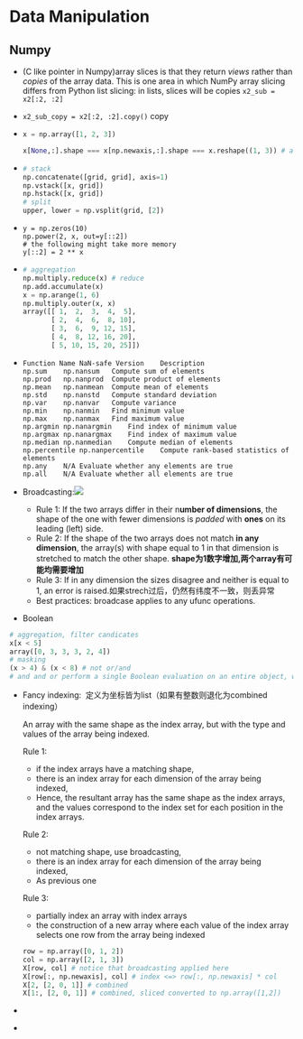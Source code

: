 # Data Manipulation



## Numpy

- (C like pointer in Numpy)array slices is that they return *views* rather than *copies* of the array data. This is one area in which NumPy array slicing differs from Python list slicing: in lists, slices will be copies `x2_sub = x2[:2, :2]`

- `x2_sub_copy = x2[:2, :2].copy()` copy

- ```python
  x = np.array([1, 2, 3])

  x[None,:].shape === x[np.newaxis,:].shape === x.reshape((1, 3)) # add new axis for a matrix
  ```

- ```python
  # stack
  np.concatenate([grid, grid], axis=1)
  np.vstack([x, grid])
  np.hstack([x, grid])
  # split
  upper, lower = np.vsplit(grid, [2])
  ```

- ```
  y = np.zeros(10)
  np.power(2, x, out=y[::2])
  # the following might take more memory
  y[::2] = 2 ** x
  ```

- ```python
  # aggregation
  np.multiply.reduce(x) # reduce
  np.add.accumulate(x)
  x = np.arange(1, 6)
  np.multiply.outer(x, x)
  array([[ 1,  2,  3,  4,  5],
         [ 2,  4,  6,  8, 10],
         [ 3,  6,  9, 12, 15],
         [ 4,  8, 12, 16, 20],
         [ 5, 10, 15, 20, 25]])
  ```

- ```
  Function Name	NaN-safe Version	Description
  np.sum	np.nansum	Compute sum of elements
  np.prod	np.nanprod	Compute product of elements
  np.mean	np.nanmean	Compute mean of elements
  np.std	np.nanstd	Compute standard deviation
  np.var	np.nanvar	Compute variance
  np.min	np.nanmin	Find minimum value
  np.max	np.nanmax	Find maximum value
  np.argmin	np.nanargmin	Find index of minimum value
  np.argmax	np.nanargmax	Find index of maximum value
  np.median	np.nanmedian	Compute median of elements
  np.percentile	np.nanpercentile	Compute rank-based statistics of elements
  np.any	N/A	Evaluate whether any elements are true
  np.all	N/A	Evaluate whether all elements are true
  ```

- Broadcasting:![](http://nbviewer.jupyter.org/github/jakevdp/PythonDataScienceHandbook/blob/master/notebooks/figures/02.05-broadcasting.png)

  - Rule 1: If the two arrays differ in their n**umber of dimensions**, the shape of the one with fewer dimensions is *padded* with **ones** on its leading (left) side.
  - Rule 2: If the shape of the two arrays does not match **in any dimension**, the array(s) with shape equal to 1 in that dimension is stretched to match the other shape. **shape为1数字增加,两个array有可能均需要增加**
  - Rule 3: If in any dimension the sizes disagree and neither is equal to 1, an error is raised.如果strech过后，仍然有纬度不一致，则丢异常
  - Best practices: broadcase applies to any ufunc operations.

-  Boolean

```Python
# aggregation, filter candicates
x[x < 5]
array([0, 3, 3, 3, 2, 4])
# masking
(x > 4) & (x < 8) # not or/and
# and and or perform a single Boolean evaluation on an entire object, while & and | perform multiple Boolean evaluations on the content (the individual bits or bytes) of an objec
```

- Fancy indexing:   定义为坐标皆为list（如果有整数则退化为combined indexing）

  An array with the same shape as the index array, but with the type and values of the array being indexed.

  Rule 1:

  - if the index arrays have a matching shape, 
  - there is an index array for each dimension of the array being indexed,
  - Hence, the resultant array has the same shape as the index arrays, and the values correspond to the index set for each position in the index arrays.

  Rule 2:

  - not matching shape, use broadcasting, 
  - there is an index array for each dimension of the array being indexed,
  - As previous one

  Rule 3:

  - partially index an array with index arrays
  - the construction of a new array where each value of the index array selects one row from the array being indexed 

  ```python
  row = np.array([0, 1, 2])
  col = np.array([2, 1, 3])
  X[row, col] # notice that broadcasting applied here
  X[row[:, np.newaxis], col] # index <=> row[:, np.newaxis] * col
  X[2, [2, 0, 1]] # combined
  X[1:, [2, 0, 1]] # combined, sliced converted to np.array([1,2])
  ```

- ​

- ​